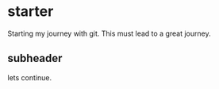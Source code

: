 # starter
Starting my journey with git.
This must lead to a great journey.

## subheader

lets continue.